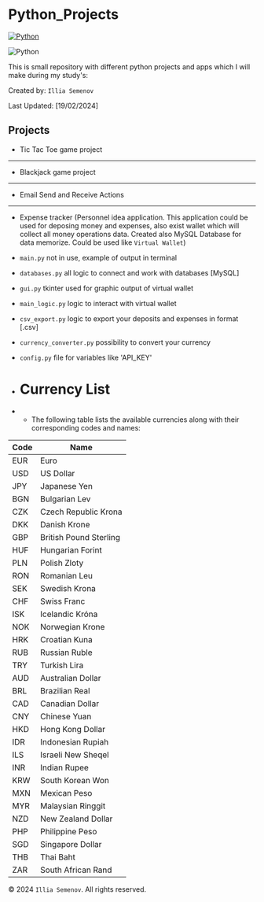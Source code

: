 # Python_Projects

[![Python](https://img.shields.io/badge/Python-Used-blue.svg)](https://www.python.org/)

![Python](https://www.freecodecamp.org/news/content/images/2020/05/Python-language.png)

This is small repository with different python projects and apps which I will make during my study's:

Created by: `Illia Semenov`

Last Updated: [19/02/2024]

## Projects

* Tic Tac Toe game project

- - -

* Blackjack game project

- - -

* Email Send and Receive Actions

- - -

* Expense tracker (Personnel idea application. This application could be used for deposing money and expenses, also exist wallet which will collect all money operations data. Created also MySQL Database for data memorize. Could be used like `Virtual Wallet`)
 - `main.py` not in use, example of output in terminal
 - `databases.py` all logic to connect and work with databases [MySQL]
 - `gui.py` tkinter used for graphic output of virtual wallet
 - `main_logic.py` logic to interact with virtual wallet
 - `csv_export.py` logic to export your deposits and expenses in format [.csv]
 - `currency_converter.py` possibility to convert your currency
 - `config.py` file for variables like 'API_KEY'

 - # Currency List
 - - The following table lists the available currencies along with their corresponding codes and names:

| Code | Name                   |
|------|------------------------|
| EUR  | Euro                   |
| USD  | US Dollar              |
| JPY  | Japanese Yen           |
| BGN  | Bulgarian Lev          |
| CZK  | Czech Republic Krona   |
| DKK  | Danish Krone           |
| GBP  | British Pound Sterling |
| HUF  | Hungarian Forint       |
| PLN  | Polish Zloty           |
| RON  | Romanian Leu           |
| SEK  | Swedish Krona          |
| CHF  | Swiss Franc            |
| ISK  | Icelandic Króna        |
| NOK  | Norwegian Krone        |
| HRK  | Croatian Kuna          |
| RUB  | Russian Ruble          |
| TRY  | Turkish Lira           |
| AUD  | Australian Dollar      |
| BRL  | Brazilian Real         |
| CAD  | Canadian Dollar        |
| CNY  | Chinese Yuan           |
| HKD  | Hong Kong Dollar       |
| IDR  | Indonesian Rupiah      |
| ILS  | Israeli New Sheqel     |
| INR  | Indian Rupee           |
| KRW  | South Korean Won       |
| MXN  | Mexican Peso           |
| MYR  | Malaysian Ringgit      |
| NZD  | New Zealand Dollar     |
| PHP  | Philippine Peso        |
| SGD  | Singapore Dollar       |
| THB  | Thai Baht              |
| ZAR  | South African Rand     |

© 2024 `Illia Semenov`. All rights reserved.
